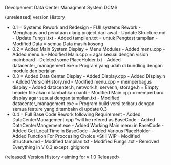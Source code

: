 Devolpement Data Center Managment System DCMS

(unreleased) version History
- 0.1 = Systems Rework and Redesign
        - FUll systems Rework
        - Menghapus and penataan ulang project dari awal
        - Update Structure.md
        - Update Fungsi.txt
        - Added tampilan.txt = untuk Pengtest tampilan
        - Modified Data = semua Data masih kosong
- 0.2 = Added Main System Display + Menu Modules
        - Added menu.cpp
        - Added menu.h
        - Modified Main.cpp = agar sesuai dengan vision mainboard
        - Deleted some PlaceHolder.txt
        - Added datacenter_management.exe = Program yang udah di bundling dengan module dan berjalan
- 0.3 = Added Data Center Display
        - Added Display.cpp
        - Added Display.h
        - Added VersionHistory.md
        - Modified menu.cpp = memperbagus display
        - Added datacenter.h, network.h, server.h, storage.h = Empty header file akan ditambahkan nanti
        - Modified Main.cpp = memperbarui display agar sesuai dengan tampilan.txt
        - Modified datacenter_management.exe = Program build versi terbaru dengan semua feature yang ditambakn di update 0.3 
- 0.4 = Full Base Code Rework following Requirement
        - Added DataCenterManagement.cpp *will be refered as BaseCode
        - Added DataCenterMangement.exe
        - Added Working Main menu in BaseCode
        - Added Get Local Time in BaseCode
        - Added Various PlaceHolder
        - Added Function For Proccesing Choice *Still WIP
        - Modified Structure.md
        - Modified tampilan.txt
        - Modified Fungsi.txt
        - Removed Everything in V 0.3 except .gitignore


(released) Version History <aiming for v 1.0 Released>